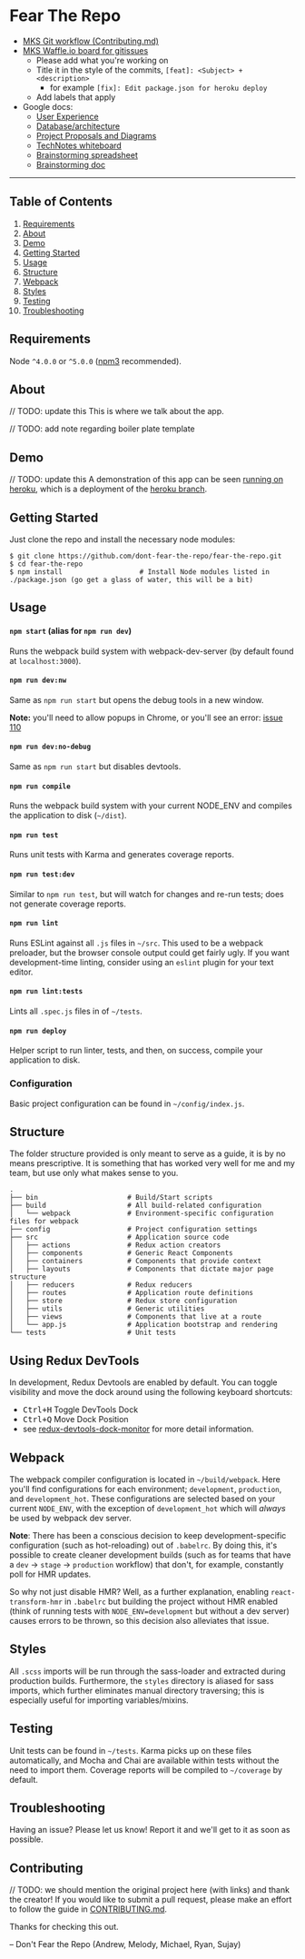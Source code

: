 # Fear The Repo #

* [MKS Git workflow (Contributing.md)](https://github.com/dont-fear-the-repo/fear-the-repo/CONTRIBUTING.md)
* [MKS Waffle.io board for gitissues](https://waffle.io/dont-fear-the-repo/fear-the-repo)
  * Please add what you're working on
  * Title it in the style of the commits, `[feat]: <Subject> + <description>`
    * for example `[fix]: Edit package.json for heroku deploy`
  * Add labels that apply
* Google docs:
  * [User Experience](https://docs.google.com/document/d/14RDEGpsJsEkOgTtGHLJrjvb10u0nh4CDXpbxbuaVh2M/edit)
  * [Database/architecture](https://docs.google.com/document/d/1iHBleCRqJHEEkgui5CCL8jjCec6oTuwz0xUtFge3WMI/edit)
  * [Project Proposals and Diagrams](https://docs.google.com/document/d/15q0Lt2Fy0VXXR9gEYoBde-bjTDFyMLDdEvdFN5KIZGc/edit)
  * [TechNotes whiteboard](https://docs.google.com/document/d/1Xreu_c-Kg74K1OoVIxiu6yM1Bn9thl4ATuJUw9Ax1NM/edit)
  * [Brainstorming spreadsheet](https://docs.google.com/spreadsheets/d/1EsvvYa5koF6s6rNv4dpVaGud9n5Btmbdy0IsEN_wMh8/edit#gid=0)
  * [Brainstorming doc](https://docs.google.com/document/d/1M-FmnJfM4x67Epuljv-4uOUwvYMqrGwskUop3BWUJ_g)


---


Table of Contents
-----------------
1. [Requirements](#requirements)
2. [About](#about)
3. [Demo](#demo)
4. [Getting Started](#getting-started)
5. [Usage](#usage)
6. [Structure](#structure)
7. [Webpack](#webpack)
8. [Styles](#styles)
9. [Testing](#testing)
10. [Troubleshooting](#troubleshooting)

Requirements
------------

Node `^4.0.0` or `^5.0.0` ([npm3](https://www.npmjs.com/package/npm3) recommended).

About
--------

// TODO: update this
This is where we talk about the app.

// TODO: add note regarding boiler plate template

Demo
----

// TODO: update this
A demonstration of this app can be seen [running on heroku](https://react-redux.herokuapp.com), which is a deployment of the [heroku branch](https://github.com/erikras/react-redux-universal-hot-example/tree/heroku).


Getting Started
---------------

Just clone the repo and install the necessary node modules:

```shell
$ git clone https://github.com/dont-fear-the-repo/fear-the-repo.git
$ cd fear-the-repo
$ npm install                   # Install Node modules listed in ./package.json (go get a glass of water, this will be a bit)
```

Usage
-----

#### `npm start` (alias for `npm run dev`)
Runs the webpack build system with webpack-dev-server (by default found at `localhost:3000`).

#### `npm run dev:nw`
Same as `npm run start` but opens the debug tools in a new window.

**Note:** you'll need to allow popups in Chrome, or you'll see an error: [issue 110](https://github.com/davezuko/react-redux-starter-kit/issues/110)

#### `npm run dev:no-debug`
Same as `npm run start` but disables devtools.

#### `npm run compile`
Runs the webpack build system with your current NODE_ENV and compiles the application to disk (`~/dist`).

#### `npm run test`
Runs unit tests with Karma and generates coverage reports.

#### `npm run test:dev`
Similar to `npm run test`, but will watch for changes and re-run tests; does not generate coverage reports.

#### `npm run lint`
Runs ESLint against all `.js` files in `~/src`. This used to be a webpack preloader, but the browser console output could get fairly ugly. If you want development-time linting, consider using an `eslint` plugin for your text editor.

#### `npm run lint:tests`
Lints all `.spec.js` files in of `~/tests`.

#### `npm run deploy`
Helper script to run linter, tests, and then, on success, compile your application to disk.


### Configuration

Basic project configuration can be found in `~/config/index.js`.

Structure
---------

The folder structure provided is only meant to serve as a guide, it is by no means prescriptive. It is something that has worked very well for me and my team, but use only what makes sense to you.

```
.
├── bin                      # Build/Start scripts
├── build                    # All build-related configuration
│   └── webpack              # Environment-specific configuration files for webpack
├── config                   # Project configuration settings
├── src                      # Application source code
│   ├── actions              # Redux action creators
│   ├── components           # Generic React Components
│   ├── containers           # Components that provide context
│   ├── layouts              # Components that dictate major page structure
│   ├── reducers             # Redux reducers
│   ├── routes               # Application route definitions
│   ├── store                # Redux store configuration
│   ├── utils                # Generic utilities
│   ├── views                # Components that live at a route
│   └── app.js               # Application bootstrap and rendering
└── tests                    # Unit tests
```


Using Redux DevTools
--------------------

In development, Redux Devtools are enabled by default. You can toggle visibility and move the dock around using the following keyboard shortcuts:

- <kbd>Ctrl+H</kbd> Toggle DevTools Dock
- <kbd>Ctrl+Q</kbd> Move Dock Position
- see [redux-devtools-dock-monitor](https://github.com/gaearon/redux-devtools-dock-monitor) for more detail information.

Webpack
-------

The webpack compiler configuration is located in `~/build/webpack`. Here you'll find configurations for each environment; `development`, `production`, and `development_hot`. These configurations are selected based on your current `NODE_ENV`, with the exception of `development_hot` which will _always_ be used by webpack dev server.

**Note**: There has been a conscious decision to keep development-specific configuration (such as hot-reloading) out of `.babelrc`. By doing this, it's possible to create cleaner development builds (such as for teams that have a `dev` -> `stage` -> `production` workflow) that don't, for example, constantly poll for HMR updates.

So why not just disable HMR? Well, as a further explanation, enabling `react-transform-hmr` in `.babelrc` but building the project without HMR enabled (think of running tests with `NODE_ENV=development` but without a dev server) causes errors to be thrown, so this decision also alleviates that issue.


Styles
------

All `.scss` imports will be run through the sass-loader and extracted during production builds. Furthermore, the `styles` directory is aliased for sass imports, which further eliminates manual directory traversing; this is especially useful for importing variables/mixins.


Testing
-------

Unit tests can be found in `~/tests`. Karma picks up on these files automatically, and Mocha and Chai are available within tests without the need to import them. Coverage reports will be compiled to `~/coverage` by default.


Troubleshooting
---------------

Having an issue? Please let us know! Report it and we'll get to it as soon as possible.


Contributing
------------

// TODO: we should mention the original project here (with links) and thank the creator!
If you would like to submit a pull request, please make an effort to follow the guide in [CONTRIBUTING.md](CONTRIBUTING.md).


Thanks for checking this out.

– Don't Fear the Repo (Andrew, Melody, Michael, Ryan, Sujay)